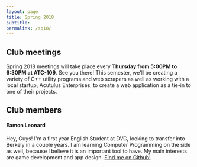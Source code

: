 ```yaml
---
layout: page
title: Spring 2018
subtitle:
permalink: /sp18/
---
```

## **Club meetings**
Spring 2018 meetings will take place every **Thursday from 5:00PM to 6:30PM at ATC-109**. See you there!
This semester, we'll be creating a variety of C++ utility programs and web scrapers as well as working with a local startup, Acutulus Enterprises, to create a web application as a tie-in to one of their projects.

## **Club members**
#### **Eamon Leonard**
Hey, Guys! I'm a first year English Student at DVC, looking to transfer into Berkely in a couple years. 
I am learning Computer Programming on the side as well, because I believe it is an important tool to
have. My main interests are game development and app design. [Find me on Github!](https://github.com/Klagsy)